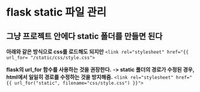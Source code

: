 # flask static 파일 관리

## 그냥 프로젝트 안에다 static 폴더를 만들면 된다

**아래와 같은 방식으로 css를 로드해도 되지만**
`<link rel="stylesheet" href="{{ url_for= "/static/css/style.css">`

**flask의 url_for 함수를 사용하는 것을 권장한다.**
**-> static 폴더의 경로가 수정된 경우, html에서 일일히 경로를 수정하는 것을 방지해줌.**
`<link rel="stylesheet" href="{{ url_for("static", filename="css/style.css") }}">`